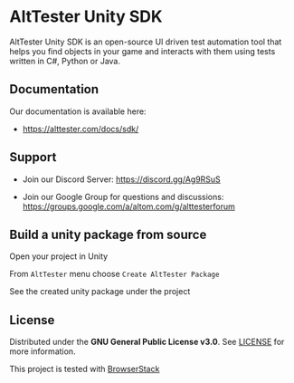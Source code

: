# AltTester Unity SDK

AltTester Unity SDK is an open-source UI driven test automation tool that helps you find objects in your game and interacts with them using tests written in C#, Python or Java.

## Documentation

Our documentation is available here:

* https://alttester.com/docs/sdk/

## Support

* Join our Discord Server: https://discord.gg/Ag9RSuS

* Join our Google Group for questions and discussions: https://groups.google.com/a/altom.com/g/alttesterforum

## Build a unity package from source

Open your project in Unity

From ``` AltTester ``` menu choose ``` Create AltTester Package ```

See the created unity package under the project

## License

Distributed under the **GNU General Public License v3.0**. See [LICENSE](https://github.com/alttester/AltTester-Unity-SDK/blob/master/LICENSE) for more information.

This project is tested with [BrowserStack](https://www.browserstack.com/)